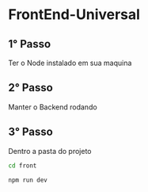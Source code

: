 # FrontEnd-Universal

## 1° Passo

Ter o Node instalado em sua maquina

## 2° Passo

Manter o Backend rodando

## 3° Passo

Dentro a pasta do projeto
```sh
cd front
```
```sh
npm run dev
``` 


